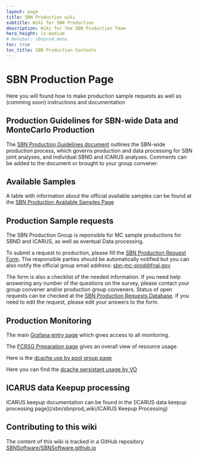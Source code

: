 ```yaml
---
layout: page
title: SBN Production wiki
subtitle: Wiki for SBN Production
description: Wiki for the SBN Production Team
hero_height: is-medium
# menubar: sbnprod_menu
toc: true
toc_title: SBN Production Contents
---
```




SBN Production Page
==========================================

Here you will found how to make production sample requests as well as (comming soon) instructions and documentation


Production Guidelines for SBN-wide Data and MonteCarlo Production
--------------------------
The [SBN Production Guidelines document](https://docs.google.com/document/d/1ykYBhHZCHaak-JDuod9I3-GwetaiptGRgLGJG6zOKf4/edit?usp=sharing) outlines the SBN-wide production process, which governs production and data processing for SBN joint analyses, and individual SBND and ICARUS analyses. Comments can be added to the document or brought to your group convener. 


Available Samples 
--------------------------
A table with information about the official available samples can be found at the [SBN Production Available Samples Page](/sbn/sbnprod_wiki/sample)


Production Sample requests 
--------------------------

The SBN Production Group is reponsible for MC sample productions for SBND and ICARUS, as well as eventual Data processing. 

To submit a request to production, please fill the [SBN Production Request Form](https://forms.gle/V9XkhdwXj7FsxBj28). The responsible parties should be automatically notified but you can also notify the official group email address: [sbn-mc-prod@fnal.gov](sbn-mc-prod@fnal.gov)

The form is also a checklist of the needed information. If you need help answering any number of the questions on the survey, please contact your group convener and/or production group conveners. Status of open requests can be checked at the [SBN Production Requests Database](https://docs.google.com/spreadsheets/d/17mFPGsP7gw4GRLSCwIL15QrtUnLVri_2k2Wjzhd6Ork/edit?usp=sharing). If you need to edit the request, please edit your answers to the form. 

Production Monitoring
--------------------------

The main [Grafana entry page](https://fifemon.fnal.gov/monitor/d/000000185/fifemon-home?orgId=1) which gives access to all monitoring.

The [FCRSG Preparation page](https://fifemon.fnal.gov/monitor/d/r6UDhH-iz/fcrsg-prep?orgId=1) gives an overall view of resource usage.

Here is the [dcache use by pool group page](https://fifemon.fnal.gov/monitor/d/rflbgV-iz/dcache-by-poolgroup?orgId=1)

Here you can find the [dcache persistant usage by VO](https://lsvip.fnal.gov/monitor/d/000000175/dcache-persistent-usage-by-vo?orgId=1)

ICARUS data Keepup processing
--------------------------
ICARUS keepup documentation can be found in the [ICARUS data keepup processing page](/sbn/sbnprod_wiki/ICARUS Keepup Processing)

Contributing to this wiki
--------------------------
The content of this wiki is tracked in a GitHub repository [SBNSoftware/SBNSoftware.github.io](https://github.com/SBNSoftware/SBNSoftware.github.io)


